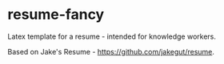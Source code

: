 # resume-fancy

Latex template for a resume - intended for knowledge workers.

Based on Jake's Resume - https://github.com/jakegut/resume.